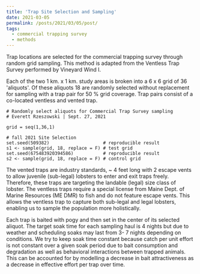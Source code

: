 ```yaml
---
title: 'Trap Site Selection and Sampling'
date: 2021-03-05
permalink: /posts/2021/03/05/post/
tags:
  - commercial trapping survey
  - methods
---
```


Trap locations are selected for the commercial trapping survey through random grid sampling. This method is adapted from the Ventless Trap Survey performed by Vineyard Wind I. 

Each of the two 1 km. x 1 km. study areas is broken into a 6 x 6 grid of 36 'aliquots'. Of these aliquots 18 are randomly selected without replacement for sampling with a trap pair for 50 % grid coverage. Trap pairs consist of a co-located ventless and vented trap. 

```{r aliquot selection}
# Randomly select aliquots for Commercial Trap Survey sampling
# Everett Rzeszowski | Sept. 27, 2021

grid = seq(1,36,1)

# fall 2021 Site Selection
set.seed(509382)                    # reproducible result
s1 <- sample(grid, 18, replace = F) # test grid
set.seed(675483920394586)           # reproducible result
s2 <- sample(grid, 18, replace = F) # control grid
```

The vented traps are industry standards, ~ 4 feet long with 2 escape vents to allow juvenile (sub-legal) lobsters to enter and exit traps freely. Therefore, these traps are targeting the landable (legal) size class of lobster. The ventless traps require a special license from Maine Dept. of Marine Resources (ME DMR) to fish and do not feature escape vents. This allows the ventless trap to capture both sub-legal and legal lobsters, enabling us to sample the population more holistically.

Each trap is baited with pogy and then set in the center of its selected aliquot. The target soak time for each sampling haul is 4 nights but due to weather and scheduling soaks may last from 3- 7 nights depending on conditions. We try to keep soak time constant because catch per unit effort is not constant over a given soak period due to bait consumption and degradation as well as behavioral interactions between trapped animals. This can be accounted for by modelling a decrease in bait attractiveness as a decrease in effective effort per trap over time. 
